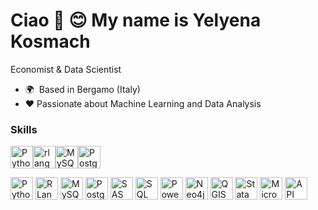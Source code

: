 Ciao 👋 😊  My name is Yelyena Kosmach
================================

Economist & Data Scientist

* 🌍   Based in Bergamo (Italy)
* ❤️    Passionate about Machine Learning and Data Analysis

### Skills


<p align="left">
<a href="https://www.python.org/" target="_blank" rel="noreferrer"><img src="https://raw.githubusercontent.com/danielcranney/readme-generator/main/public/icons/skills/python-colored.svg" width="36" height="36" alt="Python" /></a><a href="https://www.r-project.org/" target="_blank" rel="noreferrer"><img src="https://raw.githubusercontent.com/danielcranney/readme-generator/main/public/icons/skills/rlang-colored.svg" width="36" height="36" alt="rlang" /></a><a href="https://www.mysql.com/" target="_blank" rel="noreferrer"><img src="https://raw.githubusercontent.com/danielcranney/readme-generator/main/public/icons/skills/mysql-colored.svg" width="36" height="36" alt="MySQL" /></a><a href="https://www.postgresql.org/" target="_blank" rel="noreferrer"><img src="https://raw.githubusercontent.com/danielcranney/readme-generator/main/public/icons/skills/postgresql-colored.svg" width="36" height="36" alt="PostgreSQL" /></a>
</p>

<p align="left">
  <a href="https://www.python.org/" target="_blank" rel="noreferrer"><img src="https://raw.githubusercontent.com/danielcranney/readme-generator/main/public/icons/skills/python-colored.svg" width="36" height="36" alt="Python" /></a>
  <a href="https://www.r-project.org/" target="_blank" rel="noreferrer"><img src="https://raw.githubusercontent.com/danielcranney/readme-generator/main/public/icons/skills/rlang-colored.svg" width="36" height="36" alt="R Language" /></a>
  <a href="https://www.mysql.com/" target="_blank" rel="noreferrer"><img src="https://raw.githubusercontent.com/danielcranney/readme-generator/main/public/icons/skills/mysql-colored.svg" width="36" height="36" alt="MySQL" /></a>
  <a href="https://www.postgresql.org/" target="_blank" rel="noreferrer"><img src="https://raw.githubusercontent.com/danielcranney/readme-generator/main/public/icons/skills/postgresql-colored.svg" width="36" height="36" alt="PostgreSQL" /></a>
  <a href="https://www.sas.com/" target="_blank" rel="noreferrer"><img src="URL_TO_SAS_ICON" width="36" height="36" alt="SAS" /></a>
  <a href="https://www.microsoft.com/en-us/sql-server" target="_blank" rel="noreferrer"><img src="URL_TO_SQL_ICON" width="36" height="36" alt="SQL" /></a>
  <a href="https://powerbi.microsoft.com/" target="_blank" rel="noreferrer"><img src="URL_TO_POWERBI_ICON" width="36" height="36" alt="PowerBI" /></a>
  <a href="https://neo4j.com/" target="_blank" rel="noreferrer"><img src="URL_TO_NEO4J_ICON" width="36" height="36" alt="Neo4j" /></a>
  <a href="https://qgis.org/en/site/" target="_blank" rel="noreferrer"><img src="URL_TO_QGIS_ICON" width="36" height="36" alt="QGIS" /></a>
  <a href="https://www.stata.com/" target="_blank" rel="noreferrer"><img src="URL_TO_STATA_ICON" width="36" height="36" alt="Stata" /></a>
  <a href="https://www.microsoft.com/en-us/microsoft-365" target="_blank" rel="noreferrer"><img src="URL_TO_MICROSOFT365_ICON" width="36" height="36" alt="Microsoft 365" /></a>
  <a href="https://developer.mozilla.org/en-US/docs/Learn/JavaScript/Client-side_web_APIs" target="_blank" rel="noreferrer"><img src="URL_TO_API_ICON" width="36" height="36" alt="API" /></a>
</p>
